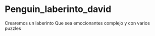 # Penguin_laberinto_david
Crearemos un laberinto
Que sea emocionantes complejo y con varios puzzles
